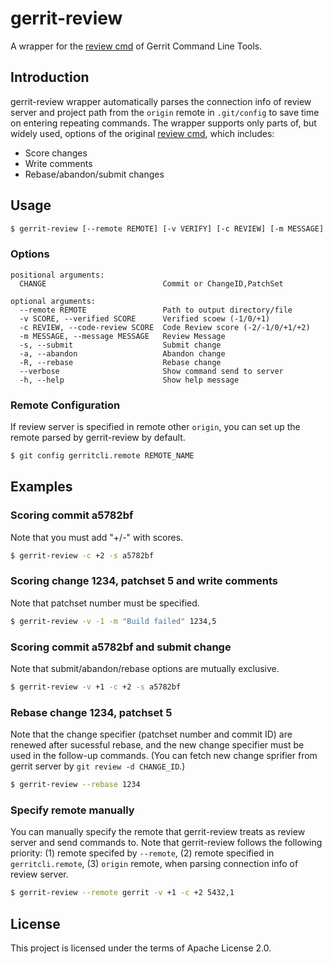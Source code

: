 # gerrit-review
A wrapper for the [review cmd](https://gerrit-review.googlesource.com/Documentation/cmd-review.html) of Gerrit Command Line Tools.

## Introduction

gerrit-review wrapper automatically parses the connection info of review server and project path from the `origin` remote in `.git/config` to save time on entering repeating commands.
The wrapper supports only parts of, but widely used, options of the original [review cmd](https://gerrit-review.googlesource.com/Documentation/cmd-review.html), which includes:
* Score changes
* Write comments
* Rebase/abandon/submit changes

## Usage

```bash
$ gerrit-review [--remote REMOTE] [-v VERIFY] [-c REVIEW] [-m MESSAGE] [-s] [-a] [-R] CHANGE
```

### Options

```
positional arguments:
  CHANGE                          Commit or ChangeID,PatchSet

optional arguments:
  --remote REMOTE                 Path to output directory/file
  -v SCORE, --verified SCORE      Verified scoew (-1/0/+1)
  -c REVIEW, --code-review SCORE  Code Review score (-2/-1/0/+1/+2)
  -m MESSAGE, --message MESSAGE   Review Message
  -s, --submit                    Submit change
  -a, --abandon                   Abandon change
  -R, --rebase                    Rebase change
  --verbose                       Show command send to server
  -h, --help                      Show help message
```

### Remote Configuration
If review server is specified in remote other `origin`, you can set up the remote parsed by gerrit-review by default.
```bash
$ git config gerritcli.remote REMOTE_NAME
```

## Examples

### Scoring commit a5782bf

Note that you must add "+/-" with scores.
```bash
$ gerrit-review -c +2 -s a5782bf
```

### Scoring change 1234, patchset 5 and write comments

Note that patchset number must be specified.
```bash
$ gerrit-review -v -1 -m "Build failed" 1234,5
```

### Scoring commit a5782bf and submit change

Note that submit/abandon/rebase options are mutually exclusive.
```bash
$ gerrit-review -v +1 -c +2 -s a5782bf
```

### Rebase change 1234, patchset 5

Note that the change specifier (patchset number and commit ID) are renewed after sucessful rebase, and the new change specifier must be used in the follow-up commands.
(You can fetch new change sprifier from gerrit server by `git review -d CHANGE_ID`.)
```bash
$ gerrit-review --rebase 1234
```

### Specify remote manually

You can manually specify the remote that gerrit-review treats as review server and send commands to.
Note that gerrit-review follows the following priority: (1) remote specifed by `--remote`, (2) remote specified in `gerritcli.remote`, (3) `origin` remote, when parsing connection info of review server.
```bash
$ gerrit-review --remote gerrit -v +1 -c +2 5432,1
```

## License

This project is licensed under the terms of Apache License 2.0.

